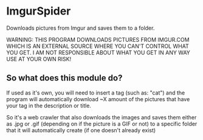 # ImgurSpider
Downloads pictures from Imgur and saves them to a folder.


WARNING: THIS PROGRAM DOWNLOADS PICTURES FROM IMGUR.COM WHICH IS AN EXTERNAL SOURCE WHERE YOU CAN'T CONTROL WHAT YOU GET.
I AM NOT RESPONSIBLE ABOUT WHAT YOU GET IN ANY WAY
USE AT YOUR OWN RISK!

## So what does this module do?
If used as it's own, you will need to insert a tag (such as: "cat") and the program will automatically download ~X amount of the pictures that have your tag in the description or title.

So it's a web crawler that also downloads the images and saves them either as .jpg or .gif (depending on if the picture is a GIF or not) to a specific folder that it will automatically create (if one doesn't already exist)

